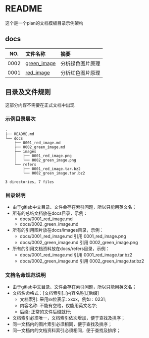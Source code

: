 # README

这个是一个plan的文档模板目录示例架构

## docs

NO.|文件名称|摘要
:--:|:--|:--
0002| [green_image](docs/0002_green_image.md) | 分析绿色图片原理
0001| [red_image](docs/0001_red_image.md) | 分析红色图片原理

## 目录及文件规则

这部分内容不需要在正式文档中出现

### 示例目录层次

```
.
├── README.md
└── docs
    ├── 0001_red_image.md
    ├── 0002_green_image.md
    ├── images
    │   ├── 0001_red_image.png
    │   └── 0002_green_image.png
    └── refers
        ├── 0001_red_image.tar.bz2
        └── 0002_green_image.tar.bz2

3 directories, 7 files
```

### 目录说明

* 由于gitlab中文目录、文件会存在索引问题，所以只能用英文名；
* 所有的总结文档放在docs目录，示例：
  * docs/0001_red_image.md
  * docs/0002_green_image.md
* 所有的引用图片放在docs/images目录，示例：
  * docs/0001_red_image.md 引用 0001_red_image.png
  * docs/0002_green_image.md 引用 0002_green_image.png
* 所有的引用文档资料放在docs/refers目录，示例：
  * docs/0001_red_image.md 引用 0001_red_image.tar.bz2
  * docs/0002_green_image.md 引用 0002_green_image.tar.bz2

### 文档名命规范说明

* 由于gitlab中文目录、文件会存在索引问题，所以只能用英文名；
* 文档名命格式：[文档索引]_[内容名称].[后缀]
  * 文档索引: 采用四位表示: xxxx，例如：0231;
  * 内容名称: 不能有空格，仅能用英文名字;
  * 后缀: 正常的文件后缀就行;
* 文档索引必须唯一，文档索引依次增加，便于查找及排序；
* 同一文档内的图片索引必须相同，便于查找及排序；
* 同一文档内的文档资料索引必须相同，便于查找及排序；
